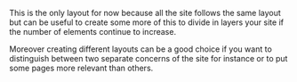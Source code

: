 This is the only layout for now because all the site follows the same layout but can be useful to create some more of this to divide in layers your site if the number of elements continue to increase.

Moreover creating different layouts can be a good choice if you want to distinguish between two separate concerns of the site for instance or to put some pages more relevant than others.
